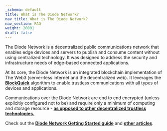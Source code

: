 ```yaml
---
_schema: default
title: What is The Diode Network?
nav_title: What is The Diode Network?
nav_section: FAQ
weight: 20001
draft: false
---
```

The Diode Network is a decentralized public communications network that enables edge devices and servers to publish and consume content without using centralized technology. It was designed to address the security and infrastructure needs of edge-based connected applications.

At its core, the Diode Network is an integrated blockchain implementation of The Web3 (server-less internet and the decentralized web). It leverages the [**BlockQuick**](https://support.diode.io/article/osywoqibv1) algorithm to enable trustless communications with all types of devices and applications.

Communications over the Diode Network are end to end encrypted (unless explicitly configured not to be) and require only a minimum of computing and storage resource - <a href="https://diode.io/burning-platform-pki/blockquick-super-light-blockchain-client-for-trustless-time-19144/" target="_blank" rel="noopener"><strong>as opposed to other decentralized trustless technologies.</strong></a>

Check out the [**Diode Network Getting Started guide**](https://support.diode.io/article/lsr4tkzz8t) and [**other articles**](https://docs.diode.io/).